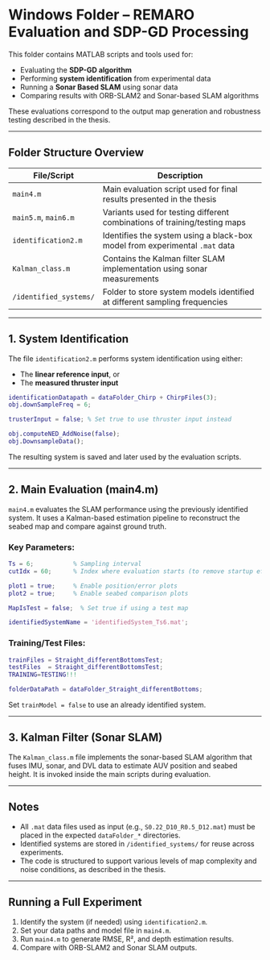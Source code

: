 

# Windows Folder – REMARO Evaluation and SDP-GD Processing

This folder contains MATLAB scripts and tools used for:

* Evaluating the **SDP-GD algorithm**
* Performing **system identification** from experimental data
* Running a **Sonar Based SLAM** using sonar data
* Comparing results with ORB-SLAM2 and Sonar-based SLAM algorithms

These evaluations correspond to the output map generation and robustness testing described in the thesis.

---

## Folder Structure Overview

| File/Script            | Description                                                                 |
| ---------------------- | --------------------------------------------------------------------------- |
| `main4.m`              | Main evaluation script used for final results presented in the thesis       |
| `main5.m`, `main6.m`   | Variants used for testing different combinations of training/testing maps   |
| `identification2.m`    | Identifies the system using a black-box model from experimental `.mat` data |
| `Kalman_class.m`       | Contains the Kalman filter SLAM implementation using sonar measurements     |
| `/identified_systems/` | Folder to store system models identified at different sampling frequencies  |

---

## 1. System Identification

The file `identification2.m` performs system identification using either:

* The **linear reference input**, or
* The **measured thruster input**

```matlab
identificationDatapath = dataFolder_Chirp + ChirpFiles(3);
obj.downSampleFreq = 6;

trusterInput = false; % Set true to use thruster input instead

obj.computeNED_AddNoise(false);
obj.DownsampleData();


```

The resulting system is saved and later used by the evaluation scripts.

---

## 2. Main Evaluation (main4.m)

`main4.m` evaluates the SLAM performance using the previously identified system. It uses a Kalman-based estimation pipeline to reconstruct the seabed map and compare against ground truth.

### Key Parameters:

```matlab
Ts = 6;           % Sampling interval
cutIdx = 60;      % Index where evaluation starts (to remove startup effects)

plot1 = true;     % Enable position/error plots
plot2 = true;     % Enable seabed comparison plots

MapIsTest = false;  % Set true if using a test map 

identifiedSystemName = 'identifiedSystem_Ts6.mat';
```

### Training/Test Files:

```matlab
trainFiles = Straight_differentBottomsTest;
testFiles  = Straight_differentBottomsTest;
TRAINING=TESTING!!!

folderDataPath = dataFolder_Straight_differentBottoms;
```

Set `trainModel = false` to use an already identified system.

---

## 3. Kalman Filter (Sonar SLAM)

The `Kalman_class.m` file implements the sonar-based SLAM algorithm that fuses IMU, sonar, and DVL data to estimate AUV position and seabed height. It is invoked inside the main scripts during evaluation.

---

## Notes

* All `.mat` data files used as input (e.g., `S0.22_D10_R0.5_D12.mat`) must be placed in the expected `dataFolder_*` directories.
* Identified systems are stored in `/identified_systems/` for reuse across experiments.
* The code is structured to support various levels of map complexity and noise conditions, as described in the thesis.

---

## Running a Full Experiment

1. Identify the system (if needed) using `identification2.m`.
2. Set your data paths and model file in `main4.m`.
3. Run `main4.m` to generate RMSE, R², and depth estimation results.
4. Compare with ORB-SLAM2 and Sonar SLAM outputs.
